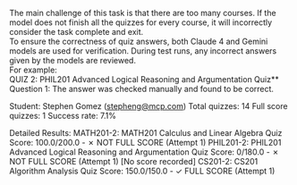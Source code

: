 The main challenge of this task is that there are too many courses. If the model does not finish all the quizzes for every course, it will incorrectly consider the task complete and exit.  
To ensure the correctness of quiz answers, both Claude 4 and Gemini models are used for verification. During test runs, any incorrect answers given by the models are reviewed.  
For example:  
QUIZ 2: PHIL201 Advanced Logical Reasoning and Argumentation Quiz**  
Question 1: The answer was checked manually and found to be correct.


Student: Stephen Gomez (stepheng@mcp.com)
Total quizzes: 14
Full score quizzes: 1
Success rate: 7.1%

Detailed Results:
  MATH201-2: MATH201 Calculus and Linear Algebra Quiz
    Score: 100.0/200.0 - ✗ NOT FULL SCORE (Attempt 1)
  PHIL201-2: PHIL201 Advanced Logical Reasoning and Argumentation Quiz
    Score: 0/180.0 - ✗ NOT FULL SCORE (Attempt 1) [No score recorded]
  CS201-2: CS201 Algorithm Analysis Quiz
    Score: 150.0/150.0 - ✓ FULL SCORE (Attempt 1)

